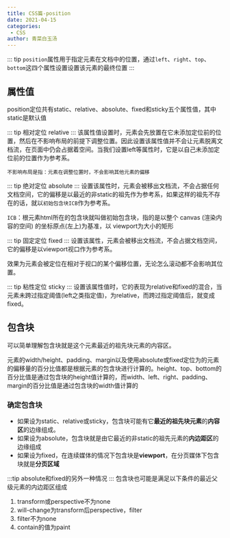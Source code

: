 ```yaml
---
title: CSS篇-position
date: 2021-04-15
categories:
 - CSS
author: 青菜白玉汤
---
```


::: tip
`position`属性用于指定元素在文档中的位置，通过`left`、`right`、`top`、`bottom`这四个属性设置设置该元素的最终位置
:::

<!-- more -->

## 属性值
position定位共有static、relative、absolute、fixed和sticky五个属性值，其中static是默认值

::: tip
相对定位 relative
:::
该属性值设置时，元素会先放置在它未添加定位前的位置，然后在不影响布局的前提下调整位置。因此设置该属性值并不会让元素脱离文档流，在页面中仍会占据着空间。当我们设置left等属性时，它是以自己未添加定位前的位置作为参考系。

`不影响布局是指：元素在调整位置时，不会影响其他元素的偏移`

::: tip
绝对定位 absolute
:::
设置该属性时，元素会被移出文档流，不会占据任何文档空间，它的偏移是以最近的非static的祖先作为参考系，如果这样的祖先不存在的话，就以`初始包含块ICB`作为参考系。

`ICB`：根元素html所在的包含块就叫做初始包含块，指的是以整个 canvas (渲染内容的空间) 的坐标原点(左上)为基准，以 viewport为大小的矩形

::: tip
固定定位 fixed
:::
设置该属性，元素会被移出文档流，不会占据文档空间，它的偏移是以viewport视口作为参考系。

效果为元素会被定位在相对于视口的某个偏移位置，无论怎么滚动都不会影响其位置。

::: tip
粘性定位 sticky
:::
设置该属性值时，它的表现为relative和fixed的混合，当元素未跨过指定阈值(left之类指定值)，为relative，而跨过指定阈值后，就变成fixed。





## 包含块
可以简单理解包含块就是这个元素最近的祖先块元素的内容区。

元素的width/height、padding、margin以及使用absolute或fixed定位为的元素的偏移量的百分比值都是根据元素的包含块进行计算的。height、top、bottom的百分比值是通过包含块的height值计算的，而width、left、right、padding、margin的百分比值是通过包含块的width值计算的

### 确定包含块
- 如果设为static、relative或sticky，包含块可能有它**最近的祖先块元素**的**内容区**的边缘组成。
- 如果设为absolute，包含块就是由它最近的非static的祖先元素的**内边距区**的边缘组成
- 如果设为fixed，在连续媒体的情况下包含块是**viewport**，在分页媒体下包含块就是**分页区域**

:::tip
absolute和fixed的另外一种情况
:::
包含块也可能是满足以下条件的最近父级元素的内边距区组成
1. transform或perspective不为none
2. will-change为transform后perspective，filter
3. filter不为none
4. contain的值为paint